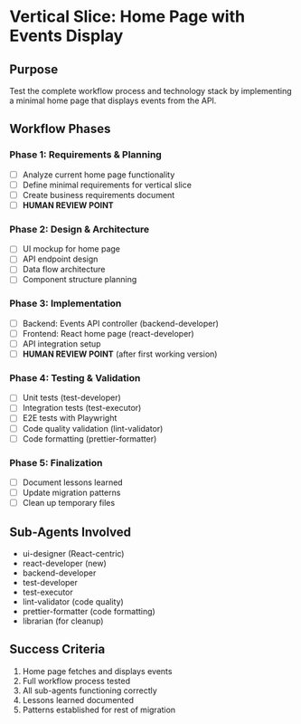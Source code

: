 # Vertical Slice: Home Page with Events Display

## Purpose
Test the complete workflow process and technology stack by implementing a minimal home page that displays events from the API.

## Workflow Phases

### Phase 1: Requirements & Planning
- [ ] Analyze current home page functionality
- [ ] Define minimal requirements for vertical slice
- [ ] Create business requirements document
- [ ] **HUMAN REVIEW POINT**

### Phase 2: Design & Architecture  
- [ ] UI mockup for home page
- [ ] API endpoint design
- [ ] Data flow architecture
- [ ] Component structure planning

### Phase 3: Implementation
- [ ] Backend: Events API controller (backend-developer)
- [ ] Frontend: React home page (react-developer)
- [ ] API integration setup
- [ ] **HUMAN REVIEW POINT** (after first working version)

### Phase 4: Testing & Validation
- [ ] Unit tests (test-developer)
- [ ] Integration tests (test-executor)
- [ ] E2E tests with Playwright
- [ ] Code quality validation (lint-validator)
- [ ] Code formatting (prettier-formatter)

### Phase 5: Finalization
- [ ] Document lessons learned
- [ ] Update migration patterns
- [ ] Clean up temporary files

## Sub-Agents Involved
- ui-designer (React-centric)
- react-developer (new)
- backend-developer
- test-developer
- test-executor
- lint-validator (code quality)
- prettier-formatter (code formatting)
- librarian (for cleanup)

## Success Criteria
1. Home page fetches and displays events
2. Full workflow process tested
3. All sub-agents functioning correctly
4. Lessons learned documented
5. Patterns established for rest of migration